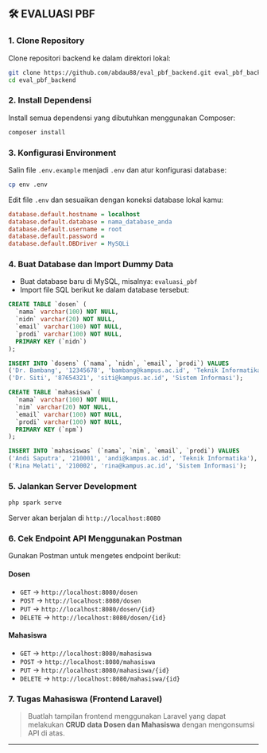 ## 🛠️ EVALUASI PBF

### 1. Clone Repository

Clone repositori backend ke dalam direktori lokal:

```bash
git clone https://github.com/abdau88/eval_pbf_backend.git eval_pbf_backend
cd eval_pbf_backend
```

### 2. Install Dependensi

Install semua dependensi yang dibutuhkan menggunakan Composer:

```bash
composer install
```

### 3. Konfigurasi Environment

Salin file `.env.example` menjadi `.env` dan atur konfigurasi database:

```bash
cp env .env
```

Edit file `.env` dan sesuaikan dengan koneksi database lokal kamu:

```ini
database.default.hostname = localhost
database.default.database = nama_database_anda
database.default.username = root
database.default.password =
database.default.DBDriver = MySQLi
```

### 4. Buat Database dan Import Dummy Data

* Buat database baru di MySQL, misalnya: `evaluasi_pbf`
* Import file SQL berikut ke dalam database tersebut:

```sql
CREATE TABLE `dosen` (
  `nama` varchar(100) NOT NULL,
  `nidn` varchar(20) NOT NULL,
  `email` varchar(100) NOT NULL,
  `prodi` varchar(100) NOT NULL,
  PRIMARY KEY (`nidn`)
);

INSERT INTO `dosens` (`nama`, `nidn`, `email`, `prodi`) VALUES
('Dr. Bambang', '12345678', 'bambang@kampus.ac.id', 'Teknik Informatika'),
('Dr. Siti', '87654321', 'siti@kampus.ac.id', 'Sistem Informasi');

CREATE TABLE `mahasiswa` (
  `nama` varchar(100) NOT NULL,
  `nim` varchar(20) NOT NULL,
  `email` varchar(100) NOT NULL,
  `prodi` varchar(100) NOT NULL,
  PRIMARY KEY (`npm`)
);

INSERT INTO `mahasiswas` (`nama`, `nim`, `email`, `prodi`) VALUES
('Andi Saputra', '210001', 'andi@kampus.ac.id', 'Teknik Informatika'),
('Rina Melati', '210002', 'rina@kampus.ac.id', 'Sistem Informasi');
```

### 5. Jalankan Server Development

```bash
php spark serve
```

Server akan berjalan di `http://localhost:8080`

### 6. Cek Endpoint API Menggunakan Postman

Gunakan Postman untuk mengetes endpoint berikut:

#### Dosen

* `GET` → `http://localhost:8080/dosen`
* `POST` → `http://localhost:8080/dosen`
* `PUT` → `http://localhost:8080/dosen/{id}`
* `DELETE` → `http://localhost:8080/dosen/{id}`

#### Mahasiswa

* `GET` → `http://localhost:8080/mahasiswa`
* `POST` → `http://localhost:8080/mahasiswa`
* `PUT` → `http://localhost:8080/mahasiswa/{id}`
* `DELETE` → `http://localhost:8080/mahasiswa/{id}`

### 7. Tugas Mahasiswa (Frontend Laravel)

> Buatlah tampilan frontend menggunakan Laravel yang dapat melakukan **CRUD data Dosen dan Mahasiswa** dengan mengonsumsi API di atas.

---

